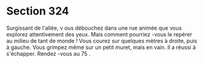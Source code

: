 # Section 324

Surgissant de l'allée, v ous débouchez dans une rue animée que vous explorez
attentivement des yeux. Mais comment pourriez -vous le repérer au milieu de tant de
monde ! Vous courez sur quelques mètres à droite, puis à gauche. Vous grimpez même
sur un petit muret, mais en vain. Il a  réussi à s'échapper. Rendez -vous au  75 .
